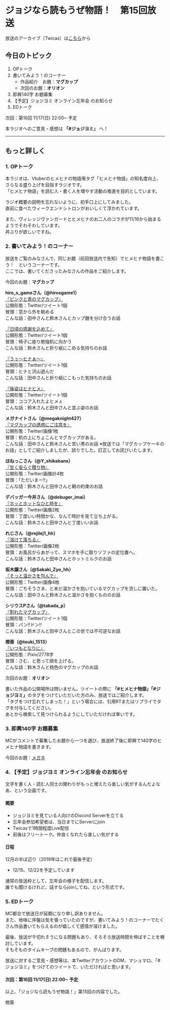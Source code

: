 # ジョジなら読もうぜ物語！　第15回放送

放送のアーカイブ（Twicas）は[こちら](https://ssl.twitcasting.tv/hmhnstory_radio/movie/577335206)から

## 今日のトピック
1. OPトーク
1. 書いてみよう！のコーナー
    - 作品紹介　お題：<b>マグカップ</b>
    - 次回のお題：<b>オリオン</b>
1. 即興140字 お題募集
1. 【予定】ジョジヨミ オンライン忘年会 のお知らせ
1. EDトーク

次回：第16回 11/17(日) 22:00~ 予定

本ラジオへのご意見・感想は **「#ジョジヨミ」** へ！

---

## もっと詳しく
### 1. OPトーク

本ラジオは、Vtuberのヒメヒナの物語用タグ「ヒメヒナ物語」の知名度向上、さらなる盛り上げを目指すラジオです。  
「ヒメヒナ物語」を読む人・書く人を増やす活動の推進を目的としています。  

ラジオ概要の説明を忘れないように、初手口上にしてみました。  
直前に食べたウィークエンドシトロンがおいしくて浮かれています。  

また、ヴィレッジヴァンガードとヒメヒナのお二人のコラボが11/16から始まるようでそわそわしています。  
丼ぶりが欲しいですね。  

### 2. 書いてみよう！のコーナー
放送をご覧のみなさんで、同じお題（前回放送内で告知）でヒメヒナ物語を書こう！　というコーナーです。  
ここでは、書いてくださったみなさんの作品をご紹介します。

今回のお題：<b>マグカップ</b>

**hiro_s_gameさん（@hirosgame1）**  
[『ピンクと青のマグカップ』](https://twitter.com/hirosgame1/status/1190628293264887809?s=20)  
公開形態：Twitter/ツイート1個  
冒頭：窓から外を眺める  
こんな話：田中さんと鈴木さんとカップ麺を分け合うお話  

[『日頃の感謝を込めて』](https://twitter.com/hirosgame1/status/1191004180275548160?s=20)  
公開形態：Twitter/ツイート1個  
冒頭：椅子に座り勉強机に向かう  
こんな話：鈴木さんと折り紙にこめる気持ちのお話  

[『うぅ～ヒナぁ～』](https://twitter.com/hirosgame1/status/1191004185749123072?s=20)  
公開形態：Twitter/ツイート1個  
冒頭：ヒナと沢山遊んだ  
こんな話：田中さんと折り紙にこもった気持ちのお話  

[『後姿はヒナヒメ』](https://twitter.com/hirosgame1/status/1192093371117928454?s=20)  
公開形態：Twitter/ツイート1個  
冒頭：ココア入れたよヒメぇ  
こんな話：鈴木さんと田中さんと並ぶ姿のお話  

**メガナイトさん（@megaknight427）**  
[『マグカップの誘惑にご注意を』](https://twitter.com/megaknight427/status/1191663283293413376?s=20)  
公開形態：Twitter/画像1枚  
冒頭：机の上にちょこんとマグカップがある。  
こんな話：田中さんと鈴木さんと苦い黒のお話
※放送では「マグカップケーキのお話」としてご紹介しましたが、誤りでした。訂正してお詫びいたします。

**ほねっこさん（@Y_shikabane）**  
[『甘く安らぐ贈り物』](https://twitter.com/Y_shikabane/status/1191724173468602369?s=20)  
公開形態：Twitter/画像計4枚  
冒頭：「ただいまー!!」  
こんな話：鈴木さんと田中さんと朝の約束のお話  

**デバッガー今井さん（@debuger_imai）**  
[『ホッとホットなひと時を』](https://twitter.com/debuger_imai/status/1191886902082719744?s=20)  
公開形態：Twitter/画像2枚  
冒頭：丁度いい時間かな、なんて時計を見て立ち上がる。  
こんな話：鈴木さんと田中さんと丁度いいお話  

**れじさん（@rejilej1_hh）**  
[『溶けて落ちる』](https://twitter.com/rejilej1_hh/status/1192076720179802112?s=20)  
公開形態：Twitter/画像2枚  
冒頭：お風呂からあがって、スマホを手に取りソファの定位置へ。  
こんな話：鈴木さんと田中さんとホットミルクのお話  

**坂木譲さん（@Sakaki_Zyo_hh）**  
[『そっと温かさを包んで』](https://twitter.com/Sakaki_Zyo_hh/status/1192400562534268929?s=20)  
公開形態：Twitter/画像4枚  
冒頭：ごちそうさま、と未だ温かさを抱いているマグカップを流しに置いた。  
こんな話：田中さんと鈴木さんと温かさを抱くもののお話  

**シリウスPさん（@takada_p）**  
[『割れたマグカップ』](https://twitter.com/takada_p/status/1192423669101760517?s=20)  
公開形態：Twitter/ツイート1個  
冒頭：パン!!ドン!!  
こんな話：鈴木さんと田中さんとこの世では不可逆なお話  

**橙葵（@touki_1513）**  
[『いつもとなりに』](https://twitter.com/touki_1513/status/1193854929128980480?s=20)  
公開形態：Pixiv/2778字  
冒頭：さむ、と思って顔を上げる。  
こんな話：鈴木さんと桃色のマグカップのお話  

次回のお題：<b>オリオン</b>

書いた作品の公開場所は問いません。ツイートの際に <b>「#ヒメヒナ物語」「#ジョジヨミ」</b>のタグをつけていただいた方のみ、放送ではご紹介します。  
「タグをつけ忘れてしまった！」という場合には、引用RTまたはリプライでタグを付与してください。  
あとから検索して見つけられるようにしていただければ幸いです。  

### 3. 即興140字 お題募集
MCがコメントで募集したお題から一つを選び、放送終了後に即興で140字のヒメヒナ物語を書きます。

今回のお題：[メガネ](https://twitter.com/hmhnStory_Radio/status/1193890306371928064?s=20)

### 4. 【予定】ジョジヨミ オンライン忘年会 のお知らせ
文字を書く人・読む人同士の関わりがもっと増えたら楽しい気がするんだよなあ、という企画です。  

#### 概要
- ジョジヨミを見ている人向けのDiscord Serverを立てる
- 忘年会参加希望者は、当日までにServerにjoin
- Twicasで1時間程度Live配信
- 前後はフリートーク。仲良くなれたら楽しい気がする

#### 日程
12月の半ば辺り（2019年はこれで最後予定）
- 12/15、12/22を予定しています

通常の放送枠として、忘年会の様子を配信します。  
誰でも聞けるけれど、話すならjoinしてね、という形式です。  

### 5. EDトーク

MC都合で放送日が延期になり申し訳ありません。  
また、地味に序盤は気を張っていたのですが、書いてみよう！のコーナーでたくさん作品書いてもらえるのが嬉しくて感情が溶けました。  

最後、放送が千切れそうになる問題もあり、そろそろ放送時間を伸ばすことを検討しています。  
そもそものタイムキープの問題もあるので、がんばります。  

放送に対するご意見・感想等は、本TwitterアカウントのDM、マシュマロ、「#ジョジヨミ」をつけてのツイートで、いただければと思います。

#### 次回：第16回 11/17(日) 22:00~ 予定  

以上、「ジョジなら読もうぜ物語！」第15回の内容でした。

橙葵
